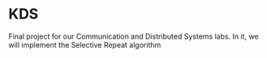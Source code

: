 # KDS

Final project for our Communication and Distributed Systems labs. In it, we will implement the Selective Repeat algorithm
